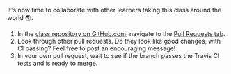 
It's now time to collaborate with other learners taking this class around the world :earth_americas:.

1. In the [class repository on GitHub.com](https://github.com/githubschool{{site.baseurl}}-github-pages/), navigate to the [Pull Requests tab](https://github.com/githubschool{{site.baseurl}}-github-pages/pulls).
1. Look through other pull requests. Do they look like good changes, with CI passing? Feel free to post an encouraging message!
1. In your own pull request, wait to see if the branch passes the Travis CI tests and is ready to merge.
